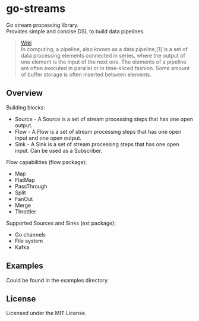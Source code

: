 # go-streams
Go stream processing library.  
Provides simple and concise DSL to build data pipelines.
> [Wiki](https://en.wikipedia.org/wiki/Pipeline_(computing))  
> In computing, a pipeline, also known as a data pipeline,[1] is a set of data processing elements connected in series, where the output of one element is the input of the next one. The elements of a pipeline are often executed in parallel or in time-sliced fashion. Some amount of buffer storage is often inserted between elements.

## Overview
Building blocks:
* Source - A Source is a set of stream processing steps that has one open output.
* Flow - A Flow is a set of stream processing steps that has one open input and one open output. 
* Sink - A Sink is a set of stream processing steps that has one open input. Can be used as a Subscriber.

Flow capabilities (flow package):  
* Map
* FlatMap
* PassThrough
* Split
* FanOut
* Merge
* Throttler

Supported Sources and Sinks (ext package):
* Go channels
* File system
* Kafka

## Examples
Could be found in the examples directory.

## License
Licensed under the MIT License.